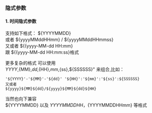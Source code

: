 ### 隐式参数

#### 1. 时间隐式参数
支持如下格式： ${YYYYMMDD}   
或者 ${yyyyMMddHHmm} / ${yyyyMMddHHmmss}    
又或者 ${{yyyy-MM-dd HH:mm}  
跟 ${{yyyy-MM-dd HH:mm:ss}格式  

更多复杂的格式 可以使用   
${YYYY},${MM},${dd},${HH},${mm},${ss},${SSSSSS}" 来组合,比如：  
```
'${YYYY}'-'${MM}'-'${dd}' '${HH}':'${mm}':'${ss}':${SSSSSS}
又或者  
${yyyy}${MM}${dd}/${yyyy}${MM}${dd}${HH}
```

当然也向下兼容  
${YYYYMMDD} 以及 ${YYYYMMDDHH} ，${YYYYMMDDHHmm} 等格式

